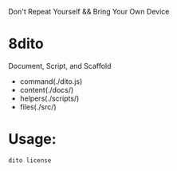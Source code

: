 Don't Repeat Yourself && Bring Your Own Device


# 8dito

Document, Script, and Scaffold



 - command(./dito.js) 
 - content(./docs/) 
 - helpers(./scripts/) 
 - files(./src/)

# Usage:


```
dito license
```

 